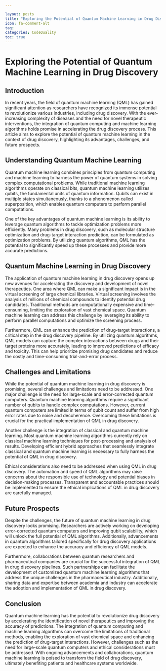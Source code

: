 ```yaml
---

layout: posts
title: "Exploring the Potential of Quantum Machine Learning in Drug Discovery"
icon: fa-comment-alt
tag:      
categories: CodeQuality
toc: true
---
```




# Exploring the Potential of Quantum Machine Learning in Drug Discovery

## Introduction

In recent years, the field of quantum machine learning (QML) has gained significant attention as researchers have recognized its immense potential to revolutionize various industries, including drug discovery. With the ever-increasing complexity of diseases and the need for novel therapeutic interventions, the integration of quantum computing and machine learning algorithms holds promise in accelerating the drug discovery process. This article aims to explore the potential of quantum machine learning in the context of drug discovery, highlighting its advantages, challenges, and future prospects.

## Understanding Quantum Machine Learning

Quantum machine learning combines principles from quantum computing and machine learning to harness the power of quantum systems in solving complex computational problems. While traditional machine learning algorithms operate on classical bits, quantum machine learning utilizes qubits, the fundamental units of quantum information. Qubits can exist in multiple states simultaneously, thanks to a phenomenon called superposition, which enables quantum computers to perform parallel computations.

One of the key advantages of quantum machine learning is its ability to leverage quantum algorithms to tackle optimization problems more efficiently. Many problems in drug discovery, such as molecular structure optimization and drug-target interaction prediction, can be formulated as optimization problems. By utilizing quantum algorithms, QML has the potential to significantly speed up these processes and provide more accurate predictions.

## Quantum Machine Learning in Drug Discovery

The application of quantum machine learning in drug discovery opens up new avenues for accelerating the discovery and development of novel therapeutics. One area where QML can make a significant impact is in the virtual screening of large chemical libraries. Virtual screening involves the analysis of millions of chemical compounds to identify potential drug candidates. Traditional methods are computationally expensive and time-consuming, limiting the exploration of vast chemical space. Quantum machine learning can address this challenge by leveraging its ability to perform parallel computations and optimize the screening process.

Furthermore, QML can enhance the prediction of drug-target interactions, a critical step in the drug discovery pipeline. By utilizing quantum algorithms, QML models can capture the complex interactions between drugs and their target proteins more accurately, leading to improved predictions of efficacy and toxicity. This can help prioritize promising drug candidates and reduce the costly and time-consuming trial-and-error process.

## Challenges and Limitations

While the potential of quantum machine learning in drug discovery is promising, several challenges and limitations need to be addressed. One major challenge is the need for large-scale and error-corrected quantum computers. Quantum machine learning algorithms require a significant number of qubits to handle complex computations. However, current quantum computers are limited in terms of qubit count and suffer from high error rates due to noise and decoherence. Overcoming these limitations is crucial for the practical implementation of QML in drug discovery.

Another challenge is the integration of classical and quantum machine learning. Most quantum machine learning algorithms currently rely on classical machine learning techniques for post-processing and analysis of results. Developing efficient hybrid approaches that seamlessly integrate classical and quantum machine learning is necessary to fully harness the potential of QML in drug discovery.

Ethical considerations also need to be addressed when using QML in drug discovery. The automation and speed of QML algorithms may raise concerns about the responsible use of technology and potential biases in decision-making processes. Transparent and accountable practices should be implemented to ensure the ethical implications of QML in drug discovery are carefully managed.

## Future Prospects

Despite the challenges, the future of quantum machine learning in drug discovery looks promising. Researchers are actively working on developing error-corrected quantum computers and improving qubit scalability, which will unlock the full potential of QML algorithms. Additionally, advancements in quantum algorithms tailored specifically for drug discovery applications are expected to enhance the accuracy and efficiency of QML models.

Furthermore, collaborations between quantum researchers and pharmaceutical companies are crucial for the successful integration of QML in drug discovery pipelines. Such partnerships can facilitate the development of customized quantum machine learning algorithms that address the unique challenges in the pharmaceutical industry. Additionally, sharing data and expertise between academia and industry can accelerate the adoption and implementation of QML in drug discovery.

## Conclusion

Quantum machine learning has the potential to revolutionize drug discovery by accelerating the identification of novel therapeutics and improving the accuracy of predictions. The integration of quantum computing and machine learning algorithms can overcome the limitations of traditional methods, enabling the exploration of vast chemical space and enhancing the prediction of drug-target interactions. However, challenges such as the need for large-scale quantum computers and ethical considerations must be addressed. With ongoing advancements and collaborations, quantum machine learning is poised to transform the field of drug discovery, ultimately benefiting patients and healthcare systems worldwide.